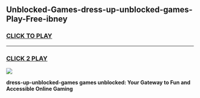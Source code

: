 
## Unblocked-Games-dress-up-unblocked-games-Play-Free-ibney
<h3>
<a href="https://premium76.site?title=dress-up-unblocked-games&ref=09A">CLICK TO PLAY</a></h3>
<hr>

<h3>
<a href="https://premium76.site?title=dress-up-unblocked-games&ref=09A">CLICK 2 PLAY</a>
  
</h3>

<a href="https://premium76.site?title=dress-up-unblocked-games&ref=09A"><img src="https://clearcache.store/games.png"></a>


**dress-up-unblocked-games games unblocked: Your Gateway to Fun and Accessible Online Gaming**
